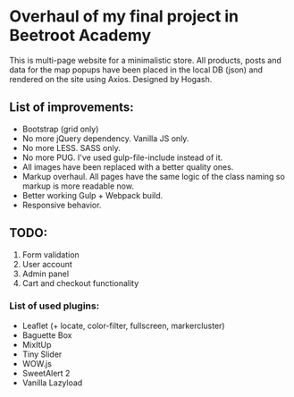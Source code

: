 <h1>Overhaul of my final project in Beetroot Academy</h1>
<p>This is multi-page website for a minimalistic store. All products, posts and data for the map popups have been placed in the local DB (json) and rendered on the site using Axios. Designed by Hogash.</p>

<h2>List of improvements:</h2>
<ul>
    <li>Bootstrap (grid only)</li>
    <li>No more jQuery dependency. Vanilla JS only.</li>
    <li>No more LESS. SASS only.</li>
    <li>No more PUG. I've used gulp-file-include instead of it.</li>
    <li>All images have been replaced with a better quality ones.</li>
    <li>Markup overhaul. All pages have the same logic of the class naming so markup is more readable now.</li>
    <li>Better working Gulp + Webpack build.</li>
    <li>Responsive behavior.</li>
</ul>

<h2>TODO:</h2>
<ol>
    <li>Form validation</li>
    <li>User account</li>
    <li>Admin panel</li>
    <li>Cart and checkout functionality</li>
</ol>

<h3>List of used plugins:</h3>
<ul>
    <li>Leaflet (+ locate, color-filter, fullscreen, markercluster)</li>
    <li>Baguette Box</li>
    <li>MixItUp</li>
    <li>Tiny Slider</li>
    <li>WOW.js</li>
    <li>SweetAlert 2</li>
    <li>Vanilla Lazyload</li>
</ul>
